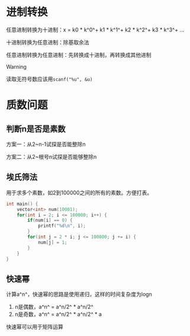 # 进制转换

任意进制转换为十进制：x = k0 * k^0^+ k1 * k^1^+ k2 * k^2^+ k3 * k^3^+ ...

十进制转换为任意进制：除基取余法

任意进制转换为任意进制：先转换成十进制，再转换成其他进制

> [!WARNING]
>
> 读取无符号数应该用`scanf("%u", &u)`

# 质数问题

## 判断n是否是素数

方案一：从2~n-1试探是否能整除n

方案二：从2~根号n试探是否能够整除n

## 埃氏筛法

用于求多个素数，如2到100000之间的所有的素数。方便打表。

```c++
int main() {
    vector<int> num(10001);
    for(int i = 2; i <= 100000; i++) {
        if(num[i] == 0) {
            printf("%d\n", i);
        }
        for(int j = 2 * i; j <= 100000; j += i) {
            num[j] = 1;
        }
    }
}
```

## 快速幂

计算a^n^，快速幂的思路是使用递归，这样的时间复杂度为logn

1. n是偶数，a^n^ = a^n/2^ * a^n/2^
2. n是奇数，a^n^ = a^n/2^ * a^n/2^ * a

快速幂可以用于矩阵运算